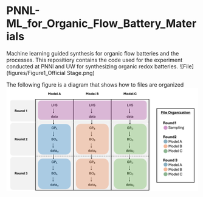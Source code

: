 # PNNL-ML_for_Organic_Flow_Battery_Materials
Machine learning guided synthesis for organic flow batteries and the processes.
This repositiory contains the code used for the experiment conducted at PNNl and UW for synthesizing organic redox batteries.
![File](figures/Figure1_Official Stage.png)

The following figure is a diagram that shows how to files are organized
![File](figures/file_structure.png)

